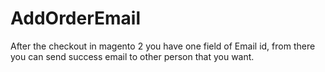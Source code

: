 # AddOrderEmail

After the checkout in magento 2 you have one field of Email id,  from there you can send success email to other person that you want.

